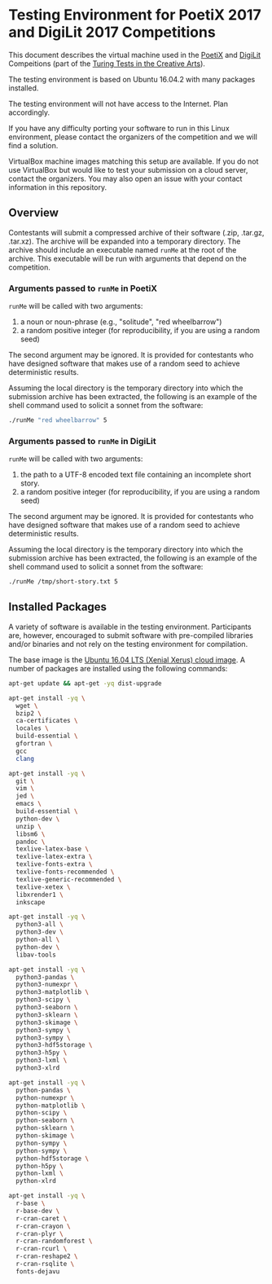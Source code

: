 Testing Environment for PoetiX 2017 and DigiLit 2017 Competitions
=================================================================

This document describes the virtual machine used in the [PoetiX](poetix) and [DigiLit](digilit) Compeitions (part of the [Turing Tests in the Creative Arts](ttca)).

[poetix]: http://bregman.dartmouth.edu/turingtests/PoetiX2017
[digilit]: http://bregman.dartmouth.edu/turingtests/DigiLit2017
[ttca]: http://bregman.dartmouth.edu/turingtests/

The testing environment is based on Ubuntu 16.04.2 with many packages installed.

The testing environment will not have access to the Internet. Plan accordingly.

If you have any difficulty porting your software to run in this Linux
environment, please contact the organizers of the competition and we will find
a solution.

VirtualBox machine images matching this setup are available. If you do not use
VirtualBox but would like to test your submission on a cloud server, contact
the organizers. You may also open an issue with your contact information in
this repository.

Overview
--------

Contestants will submit a compressed archive of their software (.zip, .tar.gz,
.tar.xz). The archive will be expanded into a temporary directory. The archive
should include an executable named ``runMe`` at the root of the archive. This
executable will be run with arguments that depend on the competition.

### Arguments passed to ``runMe`` in PoetiX

``runMe`` will be called with two arguments:

1. a noun or noun-phrase (e.g., "solitude", "red wheelbarrow")
2. a random positive integer (for reproducibility, if you are using a random seed)

The second argument may be ignored. It is provided for contestants who have
designed software that makes use of a random seed to achieve deterministic
results.

Assuming the local directory is the temporary directory into which the
submission archive has been extracted, the following is an example of the shell
command used to solicit a sonnet from the software:

```bash
./runMe "red wheelbarrow" 5
```

### Arguments passed to ``runMe`` in DigiLit

``runMe`` will be called with two arguments:

1. the path to a UTF-8 encoded text file containing an incomplete short story.
2. a random positive integer (for reproducibility, if you are using a random seed)

The second argument may be ignored. It is provided for contestants who have
designed software that makes use of a random seed to achieve deterministic
results.

Assuming the local directory is the temporary directory into which the
submission archive has been extracted, the following is an example of the shell
command used to solicit a sonnet from the software:

```bash
./runMe /tmp/short-story.txt 5
```

Installed Packages
------------------

A variety of software is available in the testing environment. Participants
are, however, encouraged to submit software with pre-compiled libraries and/or
binaries and not rely on the testing environment for compilation.

The base image is the [Ubuntu 16.04 LTS (Xenial Xerus) cloud
image](https://cloud-images.ubuntu.com/xenial/current/). A number of packages
are installed using the following commands:

```bash
apt-get update && apt-get -yq dist-upgrade

apt-get install -yq \
  wget \
  bzip2 \
  ca-certificates \
  locales \
  build-essential \
  gfortran \
  gcc
  clang

apt-get install -yq \
  git \
  vim \
  jed \
  emacs \
  build-essential \
  python-dev \
  unzip \
  libsm6 \
  pandoc \
  texlive-latex-base \
  texlive-latex-extra \
  texlive-fonts-extra \
  texlive-fonts-recommended \
  texlive-generic-recommended \
  texlive-xetex \
  libxrender1 \
  inkscape

apt-get install -yq \
  python3-all \
  python3-dev \
  python-all \
  python-dev \
  libav-tools

apt-get install -yq \
  python3-pandas \
  python3-numexpr \
  python3-matplotlib \
  python3-scipy \
  python3-seaborn \
  python3-sklearn \
  python3-skimage \
  python3-sympy \
  python3-sympy \
  python3-hdf5storage \
  python3-h5py \
  python3-lxml \
  python3-xlrd

apt-get install -yq \
  python-pandas \
  python-numexpr \
  python-matplotlib \
  python-scipy \
  python-seaborn \
  python-sklearn \
  python-skimage \
  python-sympy \
  python-sympy \
  python-hdf5storage \
  python-h5py \
  python-lxml \
  python-xlrd

apt-get install -yq \
  r-base \
  r-base-dev \
  r-cran-caret \
  r-cran-crayon \
  r-cran-plyr \
  r-cran-randomforest \
  r-cran-rcurl \
  r-cran-reshape2 \
  r-cran-rsqlite \
  fonts-dejavu
```

